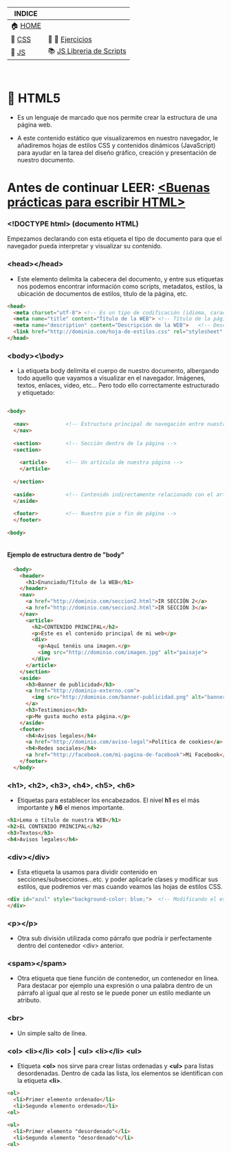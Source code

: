 | INDICE |  |
| ------------- | ------------- |
| :house:  [HOME](/README.md)     |  |
| 📕  [CSS](/documentation/css.md)  | :pencil: 📐 [Ejercicios](/tests/exercices.md) |
| 📕  [JS](/documentation/js.md)  | :books: [JS Libreria de Scripts](/scripts_library/scripts.md)  |

&nbsp; 
&nbsp; 
# 📕 HTML5

+ Es un lenguaje de marcado que nos permite crear la estructura de una página web.

+ A este contenido estático que visualizaremos en nuestro navegador, le añadiremos hojas de estilos CSS y contenidos dinámicos (JavaScript) para ayudar en la tarea del diseño gráfico, creación y presentación de nuestro documento. 
&nbsp; 

# Antes de continuar LEER: [<Buenas prácticas para escribir HTML>](rules.md)

### \<!DOCTYPE html>  (documento HTML)

Empezamos declarando con esta etiqueta el tipo de documento para que el navegador pueda interpretar y visualizar su contenido.

### \<head>\</head>
+ Este elemento delimita la cabecera del documento, y entre sus etiquetas nos podemos encontrar información como scripts, metadatos, estilos, la ubicación de documentos de estilos, título de la página, etc.
```html
<head>
  <meta charset="utf-8"> <!-- Es un tipo de codificación (idioma, caracteres...) -->
  <meta name="title" content="Título de la WEB"> <!-- Título de la página -->
  <meta name="description" content="Descripción de la WEB">   <!-- Descripción de la página --> 
  <link href="http://dominio.com/hoja-de-estilos.css" rel="stylesheet" type="text/css"/> <!-- Ubicación de hoja de la estilos CSS -->
</head>
```



### \<body>\<\body>
+ La etiqueta body delimita el cuerpo de nuestro documento, albergando todo aquello que vayamos a visualizar en el navegador. Imágenes, textos, enlaces, video, etc…
Pero todo ello correctamente estructurado y etiquetado:
```html

<body>
  
  <nav>            <!-- Estructura principal de navegación entre nuestras páginas -->
  </nav>
    
  <section>        <!-- Sección dentro de la página -->
  <section> 
    
    <article>      <!-- Un artículo de nuestra página -->
    </article>
    
  </section>
    
  <aside>          <!-- Contenido indirectamente relacionado con el artículo de nuestra página -->
  </aside>
    
  <footer>         <!-- Nuestro pie o fin de página -->
  </footer>
    
<body>
  
```
#### Ejemplo de estructura dentro de "body"
```html
  <body>
    <header>
      <h1>Enunciado/Título de la WEB</h1>      
    </header>    
    <nav> 
      <a href="http://dominio.com/seccion2.html">IR SECCIÓN 2</a>
      <a href="http://dominio.com/seccion2.html">IR SECCIÓN 3</a>
    </nav>      
      <article> 
        <h2>CONTENIDO PRINCIPAL</h2>
        <p>Este es el contenido principal de mi web</p>
        <div>
          <p>Aquí tenéis una imagen.</p>
          <img src="http://dominio.com/imagen.jpg" alt="paisaje">          
        </div>
      </article>      
    </section>
    <aside>  
      <h3>Banner de publicidad</h3>
      <a href="http://dominio-externo.com">
        <img src="http://dominio.com/banner-publicidad.png" alt="banner de publicidad">
      </a>
      <h3>Testimonios</h3>
      <p>Me gusta mucho esta página.</p>
    </aside>
    <footer>
      <h4>Avisos legales</h4>
      <a href="http://dominio.com/aviso-legal">Política de cookies</a>
      <h4>Redes sociales</h4>
      <a href="http://facebook.com/mi-pagina-de-facebook">Mi Facebook</a>
    </footer>
  </body>  

```

### \<h1>, \<h2>, \<h3>, \<h4>, \<h5>, \<h6>
+ Etiquetas para establecer los encabezados. El nivel **h1** es el más importante y **h6** el menos importante.
```html
<h1>Lema o título de nuestra WEB</h1>
<h2>EL CONTENIDO PRINCIPAL</h2>
<h3>Textos</h3>
<h4>Avisos legales</h4>
```

### \<div>\</div>
+ Esta etiqueta la usamos para dividir contenido en secciones/subsecciones...etc. y poder aplicarle clases y modificar sus estilos, que podremos ver mas cuando veamos las hojas de estilos CSS.
```html
<div id="azul" style="background-color: blue;">  <!-- Modificando el estilo con el correspondiente CSS -->
</div>
```
### \<p>\</p>
+ Otra sub división utilizada como párrafo que podría ir perfectamente dentro del contenedor \<div> anterior.

### \<spam>\</spam>
+ Otra etiqueta que tiene función de contenedor, un contenedor en línea. Para destacar por ejemplo una expresión o una palabra dentro de un párrafo al igual que al resto se le puede poner un estilo mediante un atributo. 

### \<br>
+ Un simple salto de línea.

### \<ol>  \<li>\</li> \<ol> | \<ul> \<li>\</li> \<ul>
+ Etiqueta **\<ol>** nos sirve para crear listas ordenadas y **\<ul>** para listas desordenadas. Dentro de cada las lista, los elementos se identifican con la etiqueta **\<li>**.
```html
<ol>
  <li>Primer elemento ordenado</li>
  <li>Segundo elemento ordenado</li>
<ol>
  
<ul>
  <li>Primer elemento "desordenado"</li>
  <li>Segundo elemento "desordenado"</li>
<ul>
```
